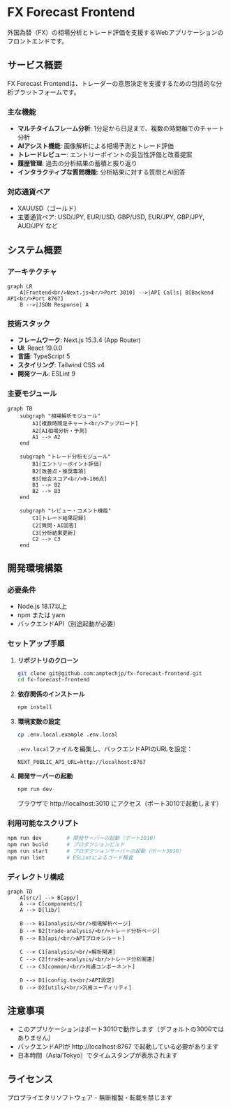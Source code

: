 # FX Forecast Frontend

外国為替（FX）の相場分析とトレード評価を支援するWebアプリケーションのフロントエンドです。

## サービス概要

FX Forecast Frontendは、トレーダーの意思決定を支援するための包括的な分析プラットフォームです。

### 主な機能

- **マルチタイムフレーム分析**: 1分足から日足まで、複数の時間軸でのチャート分析
- **AIアシスト機能**: 画像解析による相場予測とトレード評価
- **トレードレビュー**: エントリーポイントの妥当性評価と改善提案
- **履歴管理**: 過去の分析結果の蓄積と振り返り
- **インタラクティブな質問機能**: 分析結果に対する質問とAI回答

### 対応通貨ペア

- XAUUSD（ゴールド）
- 主要通貨ペア: USD/JPY, EUR/USD, GBP/USD, EUR/JPY, GBP/JPY, AUD/JPY など

## システム概要

### アーキテクチャ

```mermaid
graph LR
    A[Frontend<br/>Next.js<br/>Port 3010] -->|API Calls| B[Backend API<br/>Port 8767]
    B -->|JSON Response| A
```

### 技術スタック

- **フレームワーク**: Next.js 15.3.4 (App Router)
- **UI**: React 19.0.0
- **言語**: TypeScript 5
- **スタイリング**: Tailwind CSS v4
- **開発ツール**: ESLint 9

### 主要モジュール

```mermaid
graph TB
    subgraph "相場解析モジュール"
        A1[複数時間足チャート<br/>アップロード]
        A2[AI相場分析・予測]
        A1 --> A2
    end
    
    subgraph "トレード分析モジュール"
        B1[エントリーポイント評価]
        B2[改善点・推奨事項]
        B3[総合スコア<br/>0-100点]
        B1 --> B2
        B2 --> B3
    end
    
    subgraph "レビュー・コメント機能"
        C1[トレード結果記録]
        C2[質問・AI回答]
        C3[分析結果更新]
        C2 --> C3
    end
```

## 開発環境構築

### 必要条件

- Node.js 18.17以上
- npm または yarn
- バックエンドAPI（別途起動が必要）

### セットアップ手順

1. **リポジトリのクローン**
   ```bash
   git clone git@github.com:amptechjp/fx-forecast-frontend.git
   cd fx-forecast-frontend
   ```

2. **依存関係のインストール**
   ```bash
   npm install
   ```

3. **環境変数の設定**
   ```bash
   cp .env.local.example .env.local
   ```
   
   `.env.local`ファイルを編集し、バックエンドAPIのURLを設定：
   ```
   NEXT_PUBLIC_API_URL=http://localhost:8767
   ```

4. **開発サーバーの起動**
   ```bash
   npm run dev
   ```
   
   ブラウザで http://localhost:3010 にアクセス（ポート3010で起動します）

### 利用可能なスクリプト

```bash
npm run dev        # 開発サーバーの起動（ポート3010）
npm run build      # プロダクションビルド
npm run start      # プロダクションサーバーの起動（ポート3010）
npm run lint       # ESLintによるコード検査
```

### ディレクトリ構成

```mermaid
graph TD
    A[src/] --> B[app/]
    A --> C[components/]
    A --> D[lib/]
    
    B --> B1[analysis/<br/>相場解析ページ]
    B --> B2[trade-analysis/<br/>トレード分析ページ]
    B --> B3[api/<br/>APIプロキシルート]
    
    C --> C1[analysis/<br/>解析関連]
    C --> C2[trade-analysis/<br/>トレード分析関連]
    C --> C3[common/<br/>共通コンポーネント]
    
    D --> D1[config.ts<br/>API設定]
    D --> D2[utils/<br/>汎用ユーティリティ]
```

## 注意事項

- このアプリケーションはポート3010で動作します（デフォルトの3000ではありません）
- バックエンドAPIが http://localhost:8767 で起動している必要があります
- 日本時間（Asia/Tokyo）でタイムスタンプが表示されます

## ライセンス

プロプライエタリソフトウェア - 無断複製・転載を禁じます